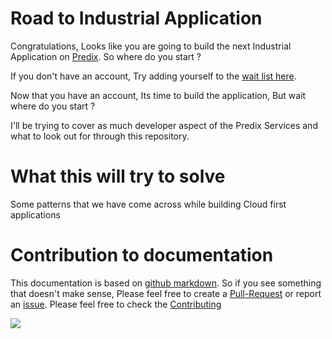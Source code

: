# Road to Industrial Application

Congratulations, Looks like you are going to build the next Industrial Application on [Predix](https://www.predix.io). So where do you start ?

If you don't have an account, Try adding yourself to the [wait list here](https://www.predix.io/registration). 

Now that you have an account, Its time to build the application, But wait where do you start ? 

I'll be trying to cover as much developer aspect of the Predix Services and what to look out for through this repository.

# What this will try to solve 

Some patterns that we have come across while building Cloud first applications

# Contribution to documentation

This documentation is based on [github markdown](https://help.github.com/articles/github-flavored-markdown/). So if you see something that doesn't make sense, Please feel free to create a [Pull-Request](https://help.github.com/articles/using-pull-requests/) or report an [issue](https://github.com/sks/my-road-2-industrial-applications/issues). Please feel free to check the [Contributing](CONTRIBUTING.md)

![](http://www.troll.me/images/pissed-off-obama/dont-worry-and-pullrequest-thumb.jpg)

